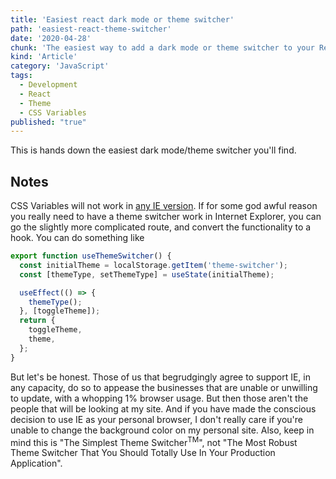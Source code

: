 ```yaml
---
title: 'Easiest react dark mode or theme switcher'
path: 'easiest-react-theme-switcher'
date: '2020-04-28'
chunk: 'The easiest way to add a dark mode or theme switcher to your React app. Ever.'
kind: 'Article'
category: 'JavaScript'
tags:
  - Development
  - React
  - Theme
  - CSS Variables
published: "true"
---
```





This is hands down the easiest dark mode/theme switcher you'll find.

## Notes

CSS Variables will not work in [any IE version](https://caniuse.com/#feat=css-variables). If for some god awful reason you really need to have a theme switcher work in Internet Explorer, you can go the slightly more complicated route, and convert the functionality to a hook. You can do something like

```js
export function useThemeSwitcher() {
  const initialTheme = localStorage.getItem('theme-switcher');
  const [themeType, setThemeType] = useState(initialTheme);

  useEffect(() => {
    themeType();
  }, [toggleTheme]);
  return {
    toggleTheme,
    theme,
  };
}
```

But let's be honest. Those of us that begrudgingly agree to support IE, in any capacity, do so to appease the businesses that are unable or unwilling to update, with a whopping 1% browser usage. But then those aren't the people that will be looking at my site. And if you have made the conscious decision to use IE as your personal browser, I don't really care if you're unable to change the background color on my personal site. Also, keep in mind this is "The Simplest Theme Switcher<sup>TM</sup>", not "The Most Robust Theme Switcher That You Should Totally Use In Your Production Application".